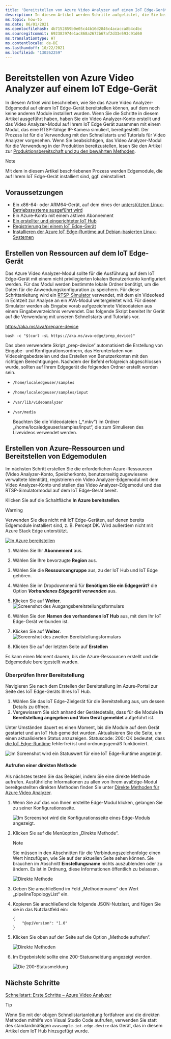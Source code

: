 ```yaml
---
title: 'Bereitstellen von Azure Video Analyzer auf einem IoT Edge-Gerät: Azure'
description: In diesem Artikel werden Schritte aufgelistet, die Sie bei der Bereitstellung von Azure Video Analyzer auf Ihrem IoT Edge-Gerät unterstützen. Dies können Sie beispielsweise tun, wenn Sie Zugriff auf einen lokalen Linux-Computer besitzen.
ms.topic: how-to
ms.date: 06/01/2021
ms.openlocfilehash: 4b7152859b0e05c44b16d2846c4acacca8b4c4bc
ms.sourcegitcommit: 692382974e1ac868a2672b67af2d33e593c91d60
ms.translationtype: HT
ms.contentlocale: de-DE
ms.lasthandoff: 10/22/2021
ms.locfileid: "130262259"
---
```

# <a name="deploy-azure-video-analyzer-to-an-iot-edge-device"></a>Bereitstellen von Azure Video Analyzer auf einem IoT Edge-Gerät

In diesem Artikel wird beschrieben, wie Sie das Azure Video Analyzer-Edgemodul auf einem IoT Edge-Gerät bereitstellen können, auf dem noch keine anderen Module installiert wurden. Wenn Sie die Schritte in diesem Artikel ausgeführt haben, haben Sie ein Video Analyzer-Konto erstellt und das Video Analyzer-Modul auf Ihrem IoT Edge Gerät zusammen mit einem Modul, das eine RTSP-fähige IP-Kamera simuliert, bereitgestellt. Der Prozess ist für die Verwendung mit den Schnellstarts und Tutorials für Video Analyzer vorgesehen. Wenn Sie beabsichtigen, das Video Analyzer-Modul für die Verwendung in der Produktion bereitzustellen, lesen Sie den Artikel zur [Produktionsbereitschaft und zu den bewährten Methoden](production-readiness.md).

> [!NOTE]
> Mit dem in diesem Artikel beschriebenen Prozess werden Edgemodule, die auf Ihrem IoT Edge-Gerät installiert sind, ggf. deinstalliert.


## <a name="prerequisites"></a>Voraussetzungen

* Ein x86-64- oder ARM64-Gerät, auf dem eines der [unterstützten Linux-Betriebssysteme ausgeführt wird](../../iot-edge/support.md#operating-systems)
* Ein Azure-Konto mit einem aktiven Abonnement
* [Ein erstellter und eingerichteter IoT Hub](../../iot-hub/iot-hub-create-through-portal.md)
* [Registrierung bei einem IoT Edge-Gerät](../../iot-edge/how-to-provision-single-device-linux-symmetric.md#register-your-device)
* [Installieren der Azure IoT Edge-Runtime auf Debian-basierten Linux-Systemen](../../iot-edge/how-to-provision-single-device-linux-symmetric.md)


## <a name="create-resources-on-iot-edge-device"></a>Erstellen von Ressourcen auf dem IoT Edge-Gerät

Das Azure Video Analyzer-Modul sollte für die Ausführung auf dem IoT Edge-Gerät mit einem nicht privilegierten lokalen Benutzerkonto konfiguriert werden. Für das Modul werden bestimmte lokale Ordner benötigt, um die Daten für die Anwendungskonfiguration zu speichern. Für diese Schrittanleitung wird ein [RTSP-Simulator](https://github.com/Azure/video-analyzer/tree/main/edge-modules/sources/rtspsim-live555) verwendet, mit dem ein Videofeed in Echtzeit zur Analyse an ein AVA-Modul weitergeleitet wird. Für diesen Simulator werden als Eingabe vorab aufgezeichnete Videodateien aus einem Eingabeverzeichnis verwendet. Das folgende Skript bereitet Ihr Gerät auf die Verwendung mit unseren Schnellstarts und Tutorials vor.

https://aka.ms/ava/prepare-device

`bash -c "$(curl -sL https://aka.ms/ava-edge/prep_device)"`

Das oben verwendete Skript „prep-device“ automatisiert die Erstellung von Eingabe- und Konfigurationsordnern, das Herunterladen von Videoeingabedateien und das Erstellen von Benutzerkonten mit den richtigen Berechtigungen. Nachdem der Befehl erfolgreich abgeschlossen wurde, sollten auf Ihrem Edgegerät die folgenden Ordner erstellt worden sein. 

* `/home/localedgeuser/samples`
* `/home/localedgeuser/samples/input`
* `/var/lib/videoanalyzer`
* `/var/media`

    Beachten Sie die Videodateien („*.mkv“) im Ordner „/home/localedgeuser/samples/input“, die zum Simulieren des Livevideos verwendet werden. 

## <a name="creating-azure-resources-and-deploying-edge-modules"></a>Erstellen von Azure-Ressourcen und Bereitstellen von Edgemodulen
Im nächsten Schritt erstellen Sie die erforderlichen Azure-Ressourcen (Video Analyzer-Konto, Speicherkonto, benutzerseitig zugewiesene verwaltete Identität), registrieren ein Video Analyzer-Edgemodul mit dem Video Analyzer-Konto und stellen das Video Analyzer-Edgemodul und das RTSP-Simulatormodul auf dem IoT Edge-Gerät bereit.

Klicken Sie auf die Schaltfläche **In Azure bereitstellen**.

> [!WARNING]
> Verwenden Sie dies nicht mit IoT Edge-Geräten, auf denen bereits Edgemodule installiert sind, z. B. Percept DK. Wird außerdem nicht mit Azure Stack Edge unterstützt.

[![In Azure bereitstellen](https://aka.ms/deploytoazurebutton)](https://aka.ms/ava/click-to-deploy/form)

1. Wählen Sie Ihr **Abonnement** aus.
2. Wählen Sie Ihre bevorzugte **Region** aus.
3. Wählen Sie die **Ressourcengruppe** aus, zu der IoT Hub und IoT Edge gehören.
4. Wählen Sie im Dropdownmenü für **Benötigen Sie ein Edgegerät?** die Option **_Vorhandenes Edgegerät verwenden_** aus.
5. Klicken Sie auf **Weiter**.
![Screenshot des Ausgangsbereitstellungsformulars](./media/deploy-iot-edge-device/project-details.png)

1. Wählen Sie den **Namen des vorhandenen IoT Hub** aus, mit dem Ihr IoT Edge-Gerät verbunden ist.
1. Klicken Sie auf **Weiter**.
![Screenshot des zweiten Bereitstellungsformulars](./media/deploy-iot-edge-device/iot-hub-name.png)

1. Klicken Sie auf der letzten Seite auf **Erstellen**

Es kann einen Moment dauern, bis die Azure-Ressourcen erstellt und die Edgemodule bereitgestellt wurden.


### <a name="verify-your-deployment"></a>Überprüfen Ihrer Bereitstellung

Navigieren Sie nach dem Erstellen der Bereitstellung im Azure-Portal zur Seite des IoT Edge-Geräts Ihres IoT Hub.

1. Wählen Sie das IoT Edge-Zielgerät für die Bereitstellung aus, um dessen Details zu öffnen.
2. Vergewissern Sie sich anhand der Gerätedetails, dass für die Module **In Bereitstellung angegeben und Vom Gerät gemeldet** aufgeführt ist.

Unter Umständen dauert es einen Moment, bis die Module auf dem Gerät gestartet und an IoT Hub gemeldet wurden. Aktualisieren Sie die Seite, um einen aktualisierten Status anzuzeigen.
Statuscode: 200: OK bedeutet, dass [die IoT Edge-Runtime](../../iot-edge/iot-edge-runtime.md) fehlerfrei ist und ordnungsgemäß funktioniert.

![Im Screenshot wird ein Statuswert für eine IoT Edge-Runtime angezeigt.](./media/deploy-iot-edge-device/status.png)

#### <a name="invoke-a-direct-method"></a>Aufrufen einer direkten Methode

Als nächstes testen Sie das Beispiel, indem Sie eine direkte Methode aufrufen. Ausführliche Informationen zu allen von Ihrem avaEdge-Modul bereitgestellten direkten Methoden finden Sie unter [Direkte Methoden für Azure Video Analyzer](direct-methods.md).

1. Wenn Sie auf das von Ihnen erstellte Edge-Modul klicken, gelangen Sie zu seiner Konfigurationsseite.  

    ![Im Screenshot wird die Konfigurationsseite eines Edge-Moduls angezeigt.](./media/deploy-iot-edge-device/modules.png)
1. Klicken Sie auf die Menüoption „Direkte Methode“.

    > [!NOTE] 
    > Sie müssen in den Abschnitten für die Verbindungszeichenfolge einen Wert hinzufügen, wie Sie auf der aktuellen Seite sehen können. Sie brauchen im Abschnitt **Einstellungsname** nichts auszublenden oder zu ändern. Es ist in Ordnung, diese Informationen öffentlich zu belassen.

    ![Direkte Methode](./media/deploy-iot-edge-device/module-details.png)
1. Geben Sie anschließend im Feld „Methodenname“ den Wert „pipelineTopologyList“ ein.
1. Kopieren Sie anschließend die folgende JSON-Nutzlast, und fügen Sie sie in das Nutzlastfeld ein:
    
   ```
   {
       "@apiVersion": "1.0"
   }
   ```
1. Klicken Sie oben auf der Seite auf die Option „Methode aufrufen“.

    ![Direkte Methoden](./media/deploy-iot-edge-device/direct-method.png)
1. Im Ergebnisfeld sollte eine 200-Statusmeldung angezeigt werden.

    ![Die 200-Statusmeldung](./media/deploy-iot-edge-device/connection-timeout.png) 

## <a name="next-steps"></a>Nächste Schritte

[Schnellstart: Erste Schritte – Azure Video Analyzer](get-started-detect-motion-emit-events.md)

> [!TIP]
> Wenn Sie mit der obigen Schnellstartanleitung fortfahren und die direkten Methoden mithilfe von Visual Studio Code aufrufen, verwenden Sie statt des standardmäßigen `avasample-iot-edge-device` das Gerät, das in diesem Artikel dem IoT Hub hinzugefügt wurde.
